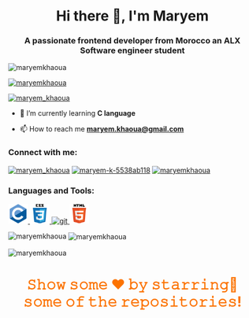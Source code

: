 <h1 align="center">Hi there 👋, I'm Maryem</h1>
<h3 align="center">A passionate frontend developer from Morocco an ALX Software engineer student</h3>

<p align="left"> <img src="https://komarev.com/ghpvc/?username=maryemkhaoua&label=Profile%20views&color=0e75b6&style=flat" alt="maryemkhaoua" /> </p>

<p align="left"> <a href="https://github.com/ryo-ma/github-profile-trophy"><img src="https://github-profile-trophy.vercel.app/?username=maryemkhaoua" alt="maryemkhaoua" /></a> </p>

<p align="left"> <a href="https://twitter.com/maryem_khaoua" target="blank"><img src="https://img.shields.io/twitter/follow/maryem_khaoua?logo=twitter&style=for-the-badge" alt="maryem_khaoua" /></a> </p>

- 🌱 I’m currently learning **C language**

- 📫 How to reach me **maryem.khaoua@gmail.com**

<h3 align="left">Connect with me:</h3>
<p align="left">
<a href="https://twitter.com/maryem_khaoua" target="blank"><img align="center" src="https://raw.githubusercontent.com/rahuldkjain/github-profile-readme-generator/master/src/images/icons/Social/twitter.svg" alt="maryem_khaoua" height="30" width="40" /></a>
<a href="https://linkedin.com/in/maryem-k-5538ab118" target="blank"><img align="center" src="https://raw.githubusercontent.com/rahuldkjain/github-profile-readme-generator/master/src/images/icons/Social/linked-in-alt.svg" alt="maryem-k-5538ab118" height="30" width="40" /></a>
<a href="https://instagram.com/maryemkhaoua" target="blank"><img align="center" src="https://raw.githubusercontent.com/rahuldkjain/github-profile-readme-generator/master/src/images/icons/Social/instagram.svg" alt="maryemkhaoua" height="30" width="40" /></a>
</p>

<h3 align="left">Languages and Tools:</h3>
<p align="left"> <a href="https://www.cprogramming.com/" target="_blank" rel="noreferrer"> <img src="https://raw.githubusercontent.com/devicons/devicon/master/icons/c/c-original.svg" alt="c" width="40" height="40"/> </a> <a href="https://www.w3schools.com/css/" target="_blank" rel="noreferrer"> <img src="https://raw.githubusercontent.com/devicons/devicon/master/icons/css3/css3-original-wordmark.svg" alt="css3" width="40" height="40"/> </a> <a href="https://git-scm.com/" target="_blank" rel="noreferrer"> <img src="https://www.vectorlogo.zone/logos/git-scm/git-scm-icon.svg" alt="git" width="40" height="40"/> </a> <a href="https://www.w3.org/html/" target="_blank" rel="noreferrer"> <img src="https://raw.githubusercontent.com/devicons/devicon/master/icons/html5/html5-original-wordmark.svg" alt="html5" width="40" height="40"/> </a> </p>

<p><img align="left" src="https://github-readme-stats.vercel.app/api/top-langs?username=maryemkhaoua&show_icons=true&locale=en&layout=compact" alt="maryemkhaoua" /></p>

<p>&nbsp;<img align="center" src="https://github-readme-stats.vercel.app/api?username=maryemkhaoua&show_icons=true&locale=en" alt="maryemkhaoua" /></p>

<p><img align="center" src="https://github-readme-streak-stats.herokuapp.com/?user=maryemkhaoua&" alt="maryemkhaoua" /></p>

<h1 align="center" style="color:#FC7300;">𝚂𝚑𝚘𝚠 𝚜𝚘𝚖𝚎 ❤️ 𝚋𝚢 𝚜𝚝𝚊𝚛𝚛𝚒𝚗𝚐🌟 𝚜𝚘𝚖𝚎 𝚘𝚏 𝚝𝚑𝚎 𝚛𝚎𝚙𝚘𝚜𝚒𝚝𝚘𝚛𝚒𝚎𝚜!</h1>
